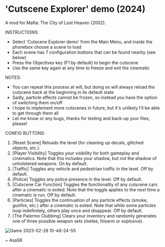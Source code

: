 # 'Cutscene Explorer' demo (2024)
A mod for Mafia: The City of Lost Heaven (2002).

INSTRUCTIONS:
- Select 'Cutscene Explorer demo' from the Main Menu, and inside the phonebox choose a scene to load
- Each scene has 7 configuration buttons that can be found nearby (see below)
- Press the Objectives key (F1 by default) to begin the cutscene
- Use the same key again at any time to freeze and exit the cinematic

NOTES:
- You can repeat this process at will, but doing so will always reload the cutscene back at the beginning in its default state
- Sadly, particle effects cannot be frozen, so instead you have the option of switching them on/off
- I hope to implement more cutscenes in future, but it's unlikely I'll be able to get through them all
- Let me know or any bugs, thanks for testing and back-up your files, please!

CONFIG BUTTONS:
1. [Reset Scene] Reloads the level (for cleaning up decals, glitched objects, etc.).
2. [Player Visibility] Toggles your visibility for both gameplay and cinematics. Note that this includes your shadow, but not the shadow of unholstered weapons. On by default.
3. [Traffic] Toggles any vehicle and pedestrian traffic in the level. Off by default.
4. [Police] Toggles any police presence in the level. Off by default.
5. [Cutscene Car Function] Toggles the functionality of any cutscene cars after a cinematic is exited. Note that the toggle applies to the *next* time a cinematic is run. Off by default.
6. [Particles] Toggles the continuation of any particle effects (smoke, gunfire, etc.) after a cinematic is exited. Note that while some particles loop indefinitely, others play once and disappear. Off by default.
7. [The Palermo Clubbing] Clears your inventory and randomly generates one of three possible weapon sets (melee, firearm or explosive).

![Game 2023-02-28 10-48-24-55](https://user-images.githubusercontent.com/111624709/221832453-0e1536d7-d813-4815-8f5c-8da0c04420d0.png)

~ AsaSK